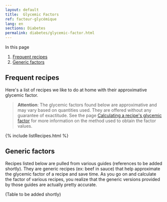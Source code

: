 ```yaml
---
layout: default
title:  Glycemic Factors
ref: facteur-glycémique
lang: en
sections: Diabetes
permalink: diabetes/glycemic-factor.html
---
```

In this page

1. [Frequent recipes](#frequent-recipes)
2. [Generic factors](#generic-factors)

## Frequent recipes

Here's a list of recipes we like to do at home with their approximative glycemic factor.

>**Attention**: The glycemic factors found below are approximative and may vary based on quantities used. They are offered without any guarantee of exactitude. See the page [Calculating a recipe's glycemic factor]({{site.baseurl}}/calculating-glycemic-factor.html) for more information on the method used to obtain the factor values.

{% include listRecipes.html %}

## Generic factors

Recipes listed below are pulled from various guides (references to be added shortly).
They are generic recipes (ex: beef in sauce) that help approximate the glycemic factor of a recipe and save time.
As you go on and calculate the factor of various recipes, you realize that the generic versions provided by those guides are actually pretty accurate.

(Table to be added shortly)
